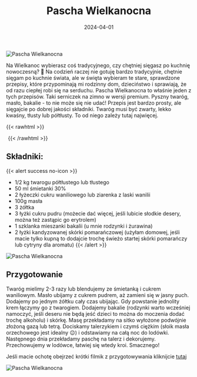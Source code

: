 ﻿---
title: "Pascha Wielkanocna"
date: 2024-04-01
categories:
- desery
tags:
- twaróg
- wegetariańskie
- kuchnia polska
- wielkanoc
thumbnailImagePosition: "top"
---
![Pascha Wielkanocna](/img/Pascha-Wielkanocna/Pascha-Wielkanocna-1.jpg)

Na Wielkanoc wybierasz coś tradycyjnego, czy chętniej sięgasz po kuchnię nowoczesną? 🐣
Na codzień raczej nie gotuję bardzo tradycyjnie, chętnie sięgam po kuchnie świata, ale w święta wybieram te stare, sprawdzone przepisy, które przypominają mi rodzinny dom, dzieciństwo i sprawiają, że od razu ciepłej robi się na serduchu.
Pascha Wielkanocna to właśnie jeden z tych przepisów. Taki serniczek na zimno w wersji premium. Pyszny twaróg, masło, bakalie - to nie może się nie udać! Przepis jest bardzo prosty, ale sięgajcie po dobrej jakości składniki. Twaróg musi być zwarty, lekko kwaśny, tłusty lub półtłusty. To od niego zależy tutaj najwięcej.

<!--more-->

{{< rawhtml >}}
<div id="ceneoaffcontainer624479"></div><a id="ceneoaff-logo" title="Ceneo.pl" href="https://www.ceneo.pl/#pid=26977&crid=624479&cid=46110" rel="nofollow"><img style="border:0;width:1px;height:1px;" src="//image.ceneostatic.pl/data/custom_images/4917/custom_image.png" alt="Ceneo.pl" /></a><script type="text/javascript" charset="utf-8">	if (typeof CeneoAPOptions == "undefined" || CeneoAPOptions == null)	{	var CeneoAPOptions = new Array(); 	stamp = parseInt(new Date().getTime()/86400, 10);	var script = document.createElement("script");	script.setAttribute("type", "text/javascript");	script.setAttribute("src", "//partnerzyapi.ceneo.pl/External/ap.js?"+stamp);	script.setAttribute("charset", "utf-8");	var head = document.getElementsByTagName("head")[0];	head.appendChild(script);	}	CeneoAPOptions[CeneoAPOptions.length] =	{		ad_creation: 624479,		ad_channel: 46110,		ad_partner: 26977,		ad_type: 1,		ad_content: '1767,3528,4496',		ad_format: 1,		ad_newpage: true,		ad_basket: false,		ad_container: 'ceneoaffcontainer624479',		ad_formatTypeId: 1,		ad_contextual: false, 		ad_recommended: false, 		ad_showRank: false 	};</script>
{{< /rawhtml >}}

## Składniki:
{{< alert success no-icon >}}
- 1/2 kg twarogu półtłustego lub tłustego
- 50 ml śmietanki 30%
- 2 łyżeczki cukru waniliowego lub ziarenka z laski wanilii
- 100g masła
- 3 żółtka
- 3 łyżki cukru pudru (możecie dać więcej, jeśli lubicie słodkie desery, można też zastąpic go erytrolem)
- 1 szklanka mieszanki bakalii (u mnie rodzynki i żurawina)
- 2 łyżki kandyzowanej skórki pomarańczowej (użyłam domowej, jeśli macie tylko kupną to dodajcie trochę świeżo startej skórki pomarańczy lub cytryny dla aromatu)
{{< /alert >}}

![Pascha Wielkanocna](/img/Pascha-Wielkanocna/Pascha-Wielkanocna-2.jpg)

## Przygotowanie
Twaróg mielimy 2-3 razy lub blendujemy ze śmietanką i cukrem waniliowym. Masło ubijamy z cukrem pudrem, aż zamieni się w jasny puch. Dodajemy po jednym żółtku cały czas ubijając. Gdy powstanie jednolity krem łączymy go z twarogiem. Dodajemy bakalie (rodzynki warto wcześniej namoczyć, jeśli deseru nie będą jeść dzieci to można do moczenia dodać trochę alkoholu) i skórkę. Masę przekładamy na sitko wyłożone podwójnie złożoną gazą lub tetrą. Dociskamy talerzykiem i czymś ciężkim (słoik masła orzechowego jest idealny 😉) i odstawiamy na całą noc do lodówki. Następnego dnia przekładamy paschę na talerz i dekorujemy. Przechowujemy w lodówce, łatwiej się wtedy kroi.
Smacznego!

Jeśli macie ochotę obejrzeć krótki filmik z przygotowywania kliknijcie [tutaj](https://www.instagram.com/reel/C47jsmNoW1P/?utm_source=ig_web_copy_link&igsh=MzRlODBiNWFlZA==)

![Pascha Wielkanocna](/img/Pascha-Wielkanocna/Pascha-Wielkanocna-3.jpg)